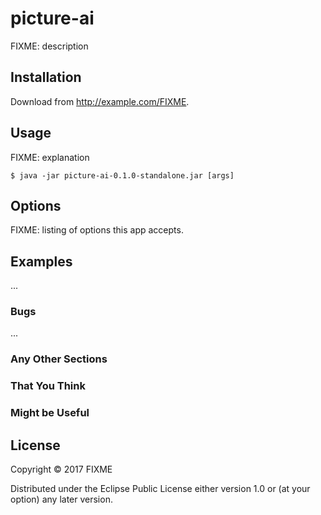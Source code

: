 # picture-ai

FIXME: description

## Installation

Download from http://example.com/FIXME.

## Usage

FIXME: explanation

    $ java -jar picture-ai-0.1.0-standalone.jar [args]

## Options

FIXME: listing of options this app accepts.

## Examples

...

### Bugs

...

### Any Other Sections
### That You Think
### Might be Useful

## License

Copyright © 2017 FIXME

Distributed under the Eclipse Public License either version 1.0 or (at
your option) any later version.
